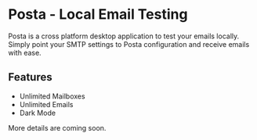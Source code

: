 # Posta - Local Email Testing

Posta is a cross platform desktop application to test your emails locally. Simply point your SMTP settings to Posta configuration and receive emails with ease.


## Features

- Unlimited Mailboxes
- Unlimited Emails
- Dark Mode

More details are coming soon.
